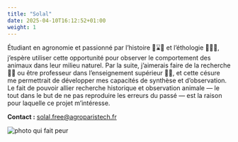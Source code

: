 ```yaml
---
title: "Solal"
date: 2025-04-10T16:12:52+01:00
weight: 1
---
```


Étudiant en agronomie et passionné par l’histoire 🧭⌛🏹 et l’éthologie 🐁🧠🧪, j’espère utiliser cette opportunité pour observer le comportement des animaux dans leur milieu naturel. Par la suite, j’aimerais faire de la recherche 👨‍🔬 ou être professeur dans l’enseignement supérieur 🧑‍🏫, et cette césure me permettrait de développer mes capacités de synthèse et d’observation. Le fait de pouvoir allier recherche historique et observation animale — le tout dans le but de ne pas reproduire les erreurs du passé — est la raison pour laquelle ce projet m’intéresse.

**Contact :**
solal.free@agroparistech.fr

![photo qui fait peur](/images/solal.jpg)

